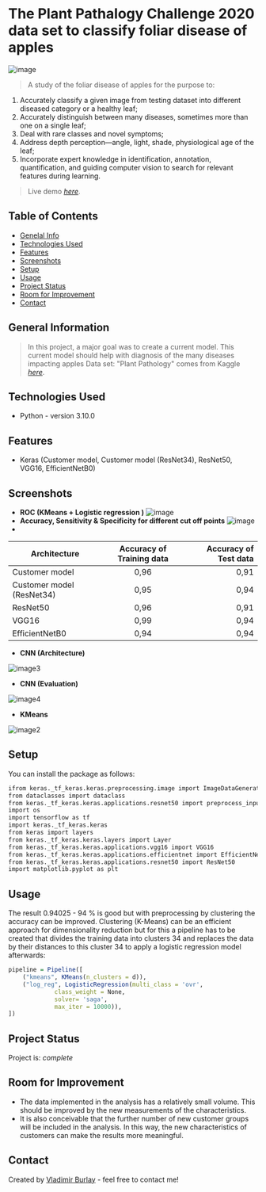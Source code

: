 # **The Plant Pathalogy Challenge 2020 data set to classify foliar disease of apples** 
![image](https://github.com/vburlay/fgvc7-2020/raw/master/data/fpls-12-723294-g001.PNG) 
> A study of the foliar disease of apples for the purpose to:
1) Accurately classify a given image from testing dataset into different diseased category or a healthy leaf;
2) Accurately distinguish between many diseases, sometimes more than one on a single leaf;
3) Deal with rare classes and novel symptoms;
4) Address depth perception—angle, light, shade, physiological age of the leaf;
5) Incorporate expert knowledge in identification, annotation, quantification, and guiding computer vision to search for relevant features during learning. 
> Live demo [_here_](https://vburlay-anw-feld-ba-workflowsstreamlit-demo-60fscu.streamlit.app/).
## Table of Contents
* [Genelal Info](#general-nformation)
* [Technologies Used](#technologies-used)
* [Features](#features)
* [Screenshots](#screenshots)
* [Setup](#setup)
* [Usage](#usage)
* [Project Status](#project-status)
* [Room for Improvement](#room-for-improvement)
* [Contact](#contact)


## General Information
> In this project, a major goal was to create a current model. This current model should help with
> diagnosis of the many diseases impacting apples
> Data set: "Plant Pathology" comes from Kaggle [_here_](https://www.kaggle.com/c/plant-pathology-2020-fgvc7).


## Technologies Used
- Python - version 3.10.0

## Features
- Keras (Customer model, Customer model (ResNet34), ResNet50, VGG16, EfficientNetB0)

## Screenshots
* **ROC (KMeans + Logistic regression )** 
![image](https://github.com/vburlay/anw_feld_ba/raw/main/images/roc.PNG ) 
* **Accuracy, Sensitivity & Specificity for different cut off points** 
![image](https://github.com/vburlay/anw_feld_ba/raw/main/images/eval.PNG ) 
* 
| Architecture    |Accuracy of Training data   |Accuracy of Test data  |
|-----------|:-----:| -----:|
|Customer model  |  0,96     |   0,91    |
|Customer model (ResNet34) |  0,95     |   0,94    |
|ResNet50  |  0,96     |   0,91    |
|VGG16 |  0,99    |   0,94    |
|EfficientNetB0 |  0,94     |   0,94    |


* **CNN (Architecture)**

![image3](https://github.com/vburlay/anw_feld_ba/raw/main/images/model.PNG ) 

* **CNN (Evaluation)**

![image4](https://github.com/vburlay/anw_feld_ba/raw/main/images/evaluation.PNG ) 

* **KMeans**

![image2](https://github.com/vburlay/anw_feld_ba/raw/main/images/clusters.PNG ) 
## Setup
You can install the package as follows:
```r
ifrom keras._tf_keras.keras.preprocessing.image import ImageDataGenerator
from dataclasses import dataclass
from keras._tf_keras.keras.applications.resnet50 import preprocess_input
import os
import tensorflow as tf
import keras._tf_keras.keras
from keras import layers
from keras._tf_keras.keras.layers import Layer
from keras._tf_keras.keras.applications.vgg16 import VGG16
from keras._tf_keras.keras.applications.efficientnet import EfficientNetB0
from keras._tf_keras.keras.applications.resnet50 import ResNet50
import matplotlib.pyplot as plt
```

## Usage
The result 0.94025 - 94 % is good but with preprocessing by clustering the accuracy can be improved. Clustering (K-Means) can be an efficient approach for dimensionality reduction but for this a pipeline has to be created that divides the training data into clusters 34 and replaces the data by their distances to this cluster 34 to apply a logistic regression model afterwards:
```r
pipeline = Pipeline([
    ("kmeans", KMeans(n_clusters = d)),
    ("log_reg", LogisticRegression(multi_class = 'ovr',
             class_weight = None, 
             solver= 'saga', 
             max_iter = 10000)),
])
```


## Project Status
Project is: _complete_ 


## Room for Improvement

- The data implemented in the analysis has a relatively small volume. This should be improved by the new measurements of the characteristics.
- It is also conceivable that the further number of new customer groups will be included in the analysis. In this way, the new characteristics of customers can make the results more meaningful.



## Contact
Created by [Vladimir Burlay](wladimir.burlay@gmail.com) - feel free to contact me!



